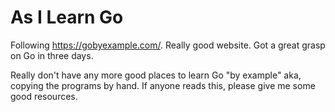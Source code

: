 # As I Learn Go

Following https://gobyexample.com/. Really good website. Got a great grasp on Go in three days.

Really don't have any more good places to learn Go "by example" aka, copying the programs by hand. If anyone reads this, please give me some good resources.
